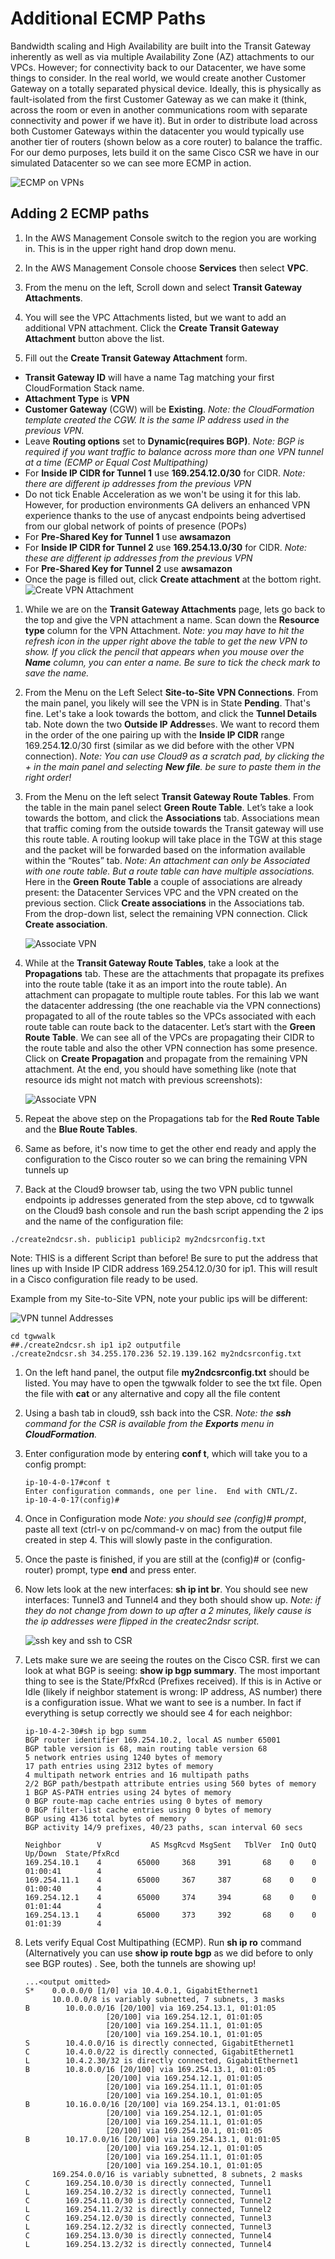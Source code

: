 # Additional ECMP Paths

Bandwidth scaling and High Availability are built into the Transit Gateway inherently as well as via multiple Availability Zone (AZ) attachments to our VPCs. However; for connectivity back to our Datacenter, we have some things to consider. In the real world, we would create another Customer Gateway on a totally separated physical device. Ideally, this is physically as fault-isolated from the first Customer Gateway as we can make it (think, across the room or even in another communications room with separate connectivity and power if we have it). But in order to distribute load across both Customer Gateways within the datacenter you would typically use another tier of routers (shown below as a core router) to balance the traffic. For our demo purposes, lets build it on the same Cisco CSR we have in our simulated Datacenter so we can see more ECMP in action.

![ECMP on VPNs](../images/vpn-ecmp.png)


## Adding 2 ECMP paths

1. In the AWS Management Console switch to the region you are working in. This is in the upper right hand drop down menu.

1. In the AWS Management Console choose **Services** then select **VPC**.

1. From the menu on the left, Scroll down and select **Transit Gateway Attachments**.

1. You will see the VPC Attachments listed, but we want to add an additional VPN attachment. Click the **Create Transit Gateway Attachment** button above the list.

1. Fill out the **Create Transit Gateway Attachment** form.

  - **Transit Gateway ID** will have a name Tag matching your first CloudFormation Stack name.
  - **Attachment Type** is **VPN**
  - **Customer Gateway** (CGW) will be **Existing**. _Note: the CloudFormation template created the CGW. It is the same IP address used in the previous VPN._
  - Leave **Routing options** set to **Dynamic(requires BGP)**. _Note: BGP is required if you want traffic to balance across more than one VPN tunnel at a time (ECMP or Equal Cost Multipathing)_
  - For **Inside IP CIDR for Tunnel 1** use **169.254.12.0/30** for CIDR. _Note: there are different ip addresses from the previous VPN_
  - Do not tick Enable Acceleration as we won't be using it for this lab. However, for production environments GA delivers an enhanced VPN experience thanks to the use of anycast endpoints being advertised from our global network of points of presence (POPs) 
  - For **Pre-Shared Key for Tunnel 1** use **awsamazon**
  - For **Inside IP CIDR for Tunnel 2** use **169.254.13.0/30** for CIDR. _Note: these are different ip addresses from the previous VPN_
  - For **Pre-Shared Key for Tunnel 2** use **awsamazon**
  - Once the page is filled out, click **Create attachment** at the bottom right.
    ![Create VPN Attachment](../images/tgw-createvpnattach2.png)

1.  While we are on the **Transit Gateway Attachments** page, lets go back to the top and give the VPN attachment a name. Scan down the **Resource type** column for the VPN Attachment. _Note: you may have to hit the refresh icon in the upper right above the table to get the new VPN to show. If you click the pencil that appears when you mouse over the **Name** column, you can enter a name. Be sure to tick the check mark to save the name._

1.  From the Menu on the Left Select **Site-to-Site VPN Connections**. From the main panel, you likely will see the VPN is in State **Pending**. That's fine. Let's take a look towards the bottom, and click the **Tunnel Details** tab. Note down the two **Outside IP Address**es. We want to record them in the order of the one pairing up with the **Inside IP CIDR** range 169.254.**12**.0/30 first (similar as we did before with the other VPN connection). _Note: You can use Cloud9 as a scratch pad, by clicking the + in the main panel and selecting **New file**. be sure to paste them in the right order!_

1.  From the Menu on the left select **Transit Gateway Route Tables**. From the table in the main panel select **Green Route Table**. Let’s take a look towards the bottom, and click the **Associations** tab. Associations mean that traffic coming from the outside towards the Transit gateway will use this route table. A routing lookup will take place in the TGW at this stage and the packet will be forwarded based on the information available within the “Routes” tab. _Note: An attachment can only be Associated with one route table. But a route table can have multiple associations._ Here in the **Green Route Table** a couple of associations are already present: the Datacenter Services VPC and the VPN created on the previous section. Click **Create associations** in the Associations tab. From the drop-down list, select the remaining VPN connection. Click **Create association**. 

    ![Associate VPN](../images/tgw-vpnassocationspending.png)

1.  While at the **Transit Gateway Route Tables**, take a look at the **Propagations** tab. These are the attachments that propagate its prefixes into the route table (take it as an import into the route table). An attachment can propagate to multiple route tables. For this lab we want the datacenter addressing (the one reachable via the VPN connections) propagated to all of the route tables so the VPCs associated with each route table can route back to the datacenter. Let’s start with the **Green Route Table**. We can see all of the VPCs are propagating their CIDR to the route table and also the other VPN connection has some presence. Click on **Create Propagation** and propagate from the remaining VPN attachment. At the end, you should have something like (note that resource ids might not match with previous screenshots):

    ![Associate VPN](../images/tgw_multiple_propagations.png)

1.  Repeat the above step on the Propagations tab for the **Red Route Table** and the **Blue Route Tables**.

1.  Same as before, it's now time to get the other end ready and apply the configuration to the Cisco router so we can bring the remaining VPN tunnels up

1.  Back at the Cloud9 browser tab, using the two VPN public tunnel endpoints ip addresses generated from the step above, cd to tgwwalk on the Cloud9 bash console and run the bash script appending the 2 ips and the name of the configuration file:
  ```
  ./create2ndcsr.sh. publicip1 publicip2 my2ndcsrconfig.txt
  ```
  Note: THIS is a different Script than before! Be sure to put the address that lines up with Inside IP CIDR address 169.254.12.0/30 for ip1. This will result in a Cisco configuration file ready to be used. 

  Example from my Site-to-Site VPN, note your public ips will be different:

  ![VPN tunnel Addresses](../images/vpn-tunneladdresses2.png)

  ```
  cd tgwwalk
  ##./create2ndcsr.sh ip1 ip2 outputfile
  ./create2ndcsr.sh 34.255.170.236 52.19.139.162 my2ndcsrconfig.txt
  ```

1.  On the left hand panel, the output file **my2ndcsrconfig.txt** should be listed. You may have to open the tgwwalk folder to see the txt file. Open the file with **cat** or any alternative and copy all the file content

1. Using a bash tab in cloud9, ssh back into the CSR. _Note: the **ssh** command for the CSR is available from the **Exports** menu in **CloudFormation**._

1.  Enter configuration mode by entering **conf t**, which will take you to a config prompt:

    ```
    ip-10-4-0-17#conf t
    Enter configuration commands, one per line.  End with CNTL/Z.
    ip-10-4-0-17(config)#
    ```

1.  Once in Configuration mode _Note: you should see (config)# prompt_, paste all text (ctrl-v on pc/command-v on mac) from the output file created in step 4. This will slowly paste in the configuration.

1.  Once the paste is finished, if you are still at the (config)# or (config-router) prompt, type **end** and press enter.

1.  Now lets look at the new interfaces: **sh ip int br**. You should see new interfaces: Tunnel3 and Tunnel4 and they both should show up. _Note: if they do not change from down to up after a 2 minutes, likely cause is the ip addresses were flipped in the createc2ndsr script._

    ![ssh key and ssh to CSR](../images/csr-showtunnelextra.png)

1.  Lets make sure we are seeing the routes on the Cisco CSR. first we can look at what BGP is seeing: **show ip bgp summary**. The most important thing to see is the State/PfxRcd (Prefixes received). If this is in Active or Idle (likely if neighbor statement is wrong: IP address, AS number) there is a configuration issue. What we want to see is a number. In fact if everything is setup correctly we should see 4 for each neighbor:

    ```
    ip-10-4-2-30#sh ip bgp summ
    BGP router identifier 169.254.10.2, local AS number 65001
    BGP table version is 68, main routing table version 68
    5 network entries using 1240 bytes of memory
    17 path entries using 2312 bytes of memory
    4 multipath network entries and 16 multipath paths
    2/2 BGP path/bestpath attribute entries using 560 bytes of memory
    1 BGP AS-PATH entries using 24 bytes of memory
    0 BGP route-map cache entries using 0 bytes of memory
    0 BGP filter-list cache entries using 0 bytes of memory
    BGP using 4136 total bytes of memory
    BGP activity 14/9 prefixes, 40/23 paths, scan interval 60 secs

    Neighbor        V           AS MsgRcvd MsgSent   TblVer  InQ OutQ Up/Down  State/PfxRcd
    169.254.10.1    4        65000     368     391       68    0    0 01:00:41        4
    169.254.11.1    4        65000     367     387       68    0    0 01:00:40        4
    169.254.12.1    4        65000     374     394       68    0    0 01:01:44        4
    169.254.13.1    4        65000     373     392       68    0    0 01:01:39        4
    ```

1.  Lets verify Equal Cost Multipathing (ECMP). Run **sh ip ro** command (Alternatively you can use **show ip route bgp** as we did before to only see BGP routes) . See, both the tunnels are showing up!

    ```
    ...<output omitted>
    S*    0.0.0.0/0 [1/0] via 10.4.0.1, GigabitEthernet1
          10.0.0.0/8 is variably subnetted, 7 subnets, 3 masks
    B        10.0.0.0/16 [20/100] via 169.254.13.1, 01:01:05
                      [20/100] via 169.254.12.1, 01:01:05
                      [20/100] via 169.254.11.1, 01:01:05
                      [20/100] via 169.254.10.1, 01:01:05
    S        10.4.0.0/16 is directly connected, GigabitEthernet1
    C        10.4.0.0/22 is directly connected, GigabitEthernet1
    L        10.4.2.30/32 is directly connected, GigabitEthernet1
    B        10.8.0.0/16 [20/100] via 169.254.13.1, 01:01:05
                      [20/100] via 169.254.12.1, 01:01:05
                      [20/100] via 169.254.11.1, 01:01:05
                      [20/100] via 169.254.10.1, 01:01:05
    B        10.16.0.0/16 [20/100] via 169.254.13.1, 01:01:05
                      [20/100] via 169.254.12.1, 01:01:05
                      [20/100] via 169.254.11.1, 01:01:05
                      [20/100] via 169.254.10.1, 01:01:05
    B        10.17.0.0/16 [20/100] via 169.254.13.1, 01:01:05
                      [20/100] via 169.254.12.1, 01:01:05
                      [20/100] via 169.254.11.1, 01:01:05
                      [20/100] via 169.254.10.1, 01:01:05
          169.254.0.0/16 is variably subnetted, 8 subnets, 2 masks
    C        169.254.10.0/30 is directly connected, Tunnel1
    L        169.254.10.2/32 is directly connected, Tunnel1
    C        169.254.11.0/30 is directly connected, Tunnel2
    L        169.254.11.2/32 is directly connected, Tunnel2
    C        169.254.12.0/30 is directly connected, Tunnel3
    L        169.254.12.2/32 is directly connected, Tunnel3
    C        169.254.13.0/30 is directly connected, Tunnel4
    L        169.254.13.2/32 is directly connected, Tunnel4
    ```

